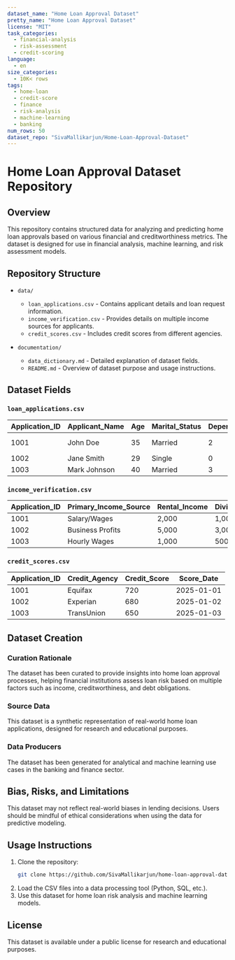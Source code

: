```yaml
---
dataset_name: "Home Loan Approval Dataset"
pretty_name: "Home Loan Approval Dataset"
license: "MIT"
task_categories:
  - financial-analysis
  - risk-assessment
  - credit-scoring
language:
  - en
size_categories:
  - 10K< rows
tags:
  - home-loan
  - credit-score
  - finance
  - risk-analysis
  - machine-learning
  - banking
num_rows: 50
dataset_repo: "SivaMallikarjun/Home-Loan-Approval-Dataset"
---
```


# Home Loan Approval Dataset Repository

## Overview
This repository contains structured data for analyzing and predicting home loan approvals based on various financial and creditworthiness metrics. The dataset is designed for use in financial analysis, machine learning, and risk assessment models.

## Repository Structure

- `data/`
  - `loan_applications.csv` - Contains applicant details and loan request information.
  - `income_verification.csv` - Provides details on multiple income sources for applicants.
  - `credit_scores.csv` - Includes credit scores from different agencies.
  
- `documentation/`
  - `data_dictionary.md` - Detailed explanation of dataset fields.
  - `README.md` - Overview of dataset purpose and usage instructions.

## Dataset Fields

### `loan_applications.csv`
| Application_ID | Applicant_Name | Age | Marital_Status | Dependents | Employment_Type | Years_Employed | Primary_Income | Passive_Income | Debt_Obligations | Loan_Amount_Requested | Loan_Term | Loan_Purpose | Property_Value | Credit_Score | Repayment_Worthiness_Score | Approval_Status |
|---------------|---------------|-----|----------------|------------|----------------|----------------|----------------|----------------|----------------|----------------------|----------|-------------|---------------|--------------|---------------------------|----------------|
| 1001         | John Doe      | 35  | Married        | 2          | Full-time      | 10             | 80,000         | 5,000          | 20,000          | 250,000               | 30       | House Purchase | 300,000        | 720          | 85                        | Approved       |
| 1002         | Jane Smith    | 29  | Single         | 0          | Self-employed  | 5              | 60,000         | 12,000         | 10,000          | 180,000               | 20       | Refinance      | 220,000        | 680          | 75                        | Approved       |
| 1003         | Mark Johnson  | 40  | Married        | 3          | Part-time      | 15             | 40,000         | 3,000          | 5,000           | 150,000               | 25       | Other          | 200,000        | 650          | 65                        | Rejected       |

### `income_verification.csv`
| Application_ID | Primary_Income_Source | Rental_Income | Dividend_Income | Other_Investments |
|---------------|----------------------|--------------|----------------|-----------------|
| 1001         | Salary/Wages         | 2,000        | 1,000          | 2,000           |
| 1002         | Business Profits     | 5,000        | 3,000          | 4,000           |
| 1003         | Hourly Wages         | 1,000        | 500            | 1,000           |

### `credit_scores.csv`
| Application_ID | Credit_Agency | Credit_Score | Score_Date |
|---------------|--------------|--------------|------------|
| 1001         | Equifax      | 720          | 2025-01-01 |
| 1002         | Experian     | 680          | 2025-01-02 |
| 1003         | TransUnion   | 650          | 2025-01-03 |

## Dataset Creation

### Curation Rationale
The dataset has been curated to provide insights into home loan approval processes, helping financial institutions assess loan risk based on multiple factors such as income, creditworthiness, and debt obligations.

### Source Data
This dataset is a synthetic representation of real-world home loan applications, designed for research and educational purposes.

### Data Producers
The dataset has been generated for analytical and machine learning use cases in the banking and finance sector.

## Bias, Risks, and Limitations
This dataset may not reflect real-world biases in lending decisions. Users should be mindful of ethical considerations when using the data for predictive modeling.

## Usage Instructions
1. Clone the repository:
   ```bash
   git clone https://github.com/SivaMallikarjun/home-loan-approval-dataset.git
   ```
2. Load the CSV files into a data processing tool (Python, SQL, etc.).
3. Use this dataset for home loan risk analysis and machine learning models.

## License
This dataset is available under a public license for research and educational purposes.

